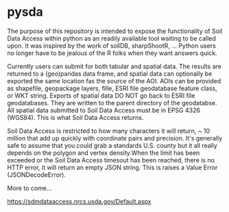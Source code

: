 # pysda
 
The purpose of this repository is intended to expose the functionality of Soil Data Access within python as an readily available tool waiting to be called upon.  It was inspired by the work of soilDB, sharpShootR, ...  Python users no longer have to be jealous of the R folks when they want answers quick.

Currently users can submit for both tabular and spatial data.  The results are returned to a (geo)pandas data frame, and spatial data can optionally be exported the same location fas the source of the AOI.  AOIs can be provided as shapefile, geopackage layers, fille, ESRI file geodatabase feature class, or WKT string.  Exports of spatial data DO NOT go back to ESRI file geodatabases.  They are written to the parent directory of the geodatabse.  All spatial data submitted to Soil Data Access must be in EPSG 4326 (WGS84).  This is what Soil Data Access returns.

Soil Data Access is restricted to how many characters it will return, ~ 10 million that add up quickly with coordinate pairs and precision.  It's generally safe to assume that you could grab a standards U.S. county but it all really depends on the polygon and vertex density.When the limit has been exceeded or the Soil Data Access timesout has been reached, there is no HTTP error, it will return an empty JSON string.  This is raises a Value Error (JSONDecodeError).

More to come...

https://sdmdataaccess.nrcs.usda.gov/Default.aspx
